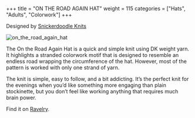 +++
title = "ON THE ROAD AGAIN HAT"
weight = 115
categories = ["Hats", "Adults", "Colorwork"]
+++

Designed by [Snickerdoodle Knits](https://www.ravelry.com/designers/snickerdoodle-knits)

![on_the_road_again_hat](/images/on_the_road_again_hat.webp)

The On the Road Again Hat is a quick and simple knit using DK weight yarn. It highlights a stranded colorwork motif that is designed to resemble an endless road wrapping the circumference of the hat. However, most of the pattern is worked with only one strand of yarn.

<!--more-->

The knit is simple, easy to follow, and a bit addicting. It’s the perfect knit for the evenings when you’d like something more engaging than plain stockinette, but you don’t feel like working anything that requires much brain power.

Find it on [Ravelry](https://www.ravelry.com/patterns/library/on-the-road-again-hat-3).